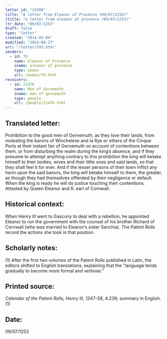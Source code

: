 ```yaml
---
letter_id: "24300"
title: "A letter from Eleanor of Provence (09/07/1253)"
ititle: "a letter from eleanor of provence (09/07/1253)"
ltr_date: "09/07/1253"
draft: false
type: "letter"
created: "2014-03-04"
modified: "2014-09-27"
url: "/letter/593.html"
senders:
  - id: 76
    name: Eleanor of Provence
    iname: eleanor of provence
    type: woman
    url: /woman/76.html
receivers:
  - id: 21476
    name: Men of Gernemuth
    iname: men of gernemuth
    type: people
    url: /people/21476.html
---
```

<h2> Translated letter:</h2>Prohibition to the good men of Gernemuth, as they love their lands, from molesting the barons of Winchelese and la Rye or others of the Cinque Ports at their instant fair of Gernemuth on account of contentions between them, or from disturbing the realm during the king’s absence, and if they presume to attempt anything contrary to this prohibition the king will betake himself to their bodies, wives and their little ones and said lands, so that they shall feel it for ever. And if the lesser persons of their town inflict any harm upon the said barons, the king will betake himself to them, the greater, as though they had themselves offended by their negligence or default. When the king is ready he will do justice touching their contentions.
Attested by Queen Eleanor and R. earl of Cornwall.
<h2 class="mt-4"> Historical context:</h2>When Henry III went to Gascony to deal with a rebellion, he appointed Eleanor to run the government with the counsel of his brother Richard of Cornwall (who was married to Eleanor’s sister Sanchia). The Patent Rolls record the actions she took in that position.
<h2 class="mt-4"> Scholarly notes:</h2>(1) After the first two volumes of the Patent Rolls published in Latin, the editors shifted to English translations, explaining that the "language tends gradually to become more formal and verbose."
<h2 class="mt-4"> Printed source:</h2><p><em>Calendar of the Patent Rolls, Henry III, 1247-58</em>, 4.239; summary in English.(1)</p><h2 class="mt-4"> Date:</h2>09/07/1253